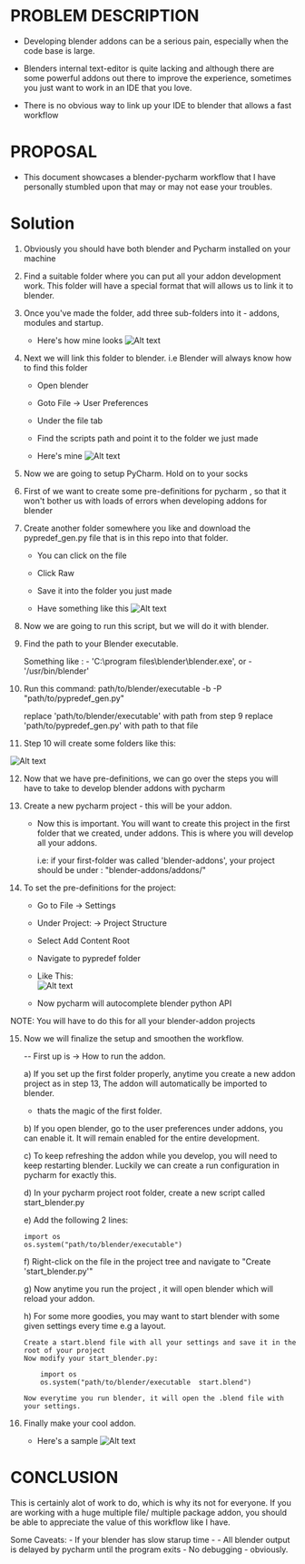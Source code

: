 # PROBLEM DESCRIPTION

- Developing blender addons can be a serious pain, especially
when the code base is large.

- Blenders internal text-editor is quite lacking and although there
are some powerful addons out there to improve the experience, sometimes
you just want to work in an IDE that you love.

- There is no obvious way to link up your IDE to blender that allows 
a fast workflow

# PROPOSAL

- This document showcases a blender-pycharm workflow that I have 
personally stumbled upon that may or may not ease your troubles.

# Solution

1. Obviously you should have both blender and Pycharm installed on
your machine

2. Find a suitable folder where you can put all your addon development
work. This folder will have a special format that will allows us to link
it to blender.

3. Once you've made the folder, add three sub-folders into it - addons, modules
and startup.

    - Here's how mine looks
![Alt text](/res/folders.png?raw=true "Folder Layout")
    
4. Next we will link this folder to blender. i.e Blender will always know how to find
this folder

    - Open blender
    - Goto File -> User Preferences 
    - Under the file tab 
    - Find the scripts path and point it to the folder we just made
    
    - Here's mine
![Alt text](/res/user-prefs.png?raw=true "User Preferences")  


5. Now we are going to setup PyCharm. Hold on to your socks

6. First of we want to create some pre-definitions for pycharm , so that it won't
bother us with loads of errors when developing addons for blender

7. Create another folder somewhere you like and download the pypredef_gen.py file
that is in this repo into that folder.
    - You can click on the file 
    - Click Raw
    - Save it into the folder you just made
    
    - Have something like this
![Alt text](/res/predef-folder.png?raw=true "Predef-folder") 
    
    
8. Now we are going to run this script, but we will do it with blender.

9. Find the path to your Blender executable.
    
    Something like :
        - 'C:\program files\blender\blender.exe',
                or
        - '/usr/bin/blender'
        
        
10. Run this command:
    path/to/blender/executable -b -P "path/to/pypredef_gen.py"
    
    replace 'path/to/blender/executable' with path from step 9
    replace 'path/to/pypredef_gen.py' with path to that file
     
11. Step 10 will create some folders like this:

![Alt text](/res/predef-generated.png?raw=true "Predef-Generated")
 
12. Now that we have pre-definitions, we can go over the steps you will have to take
to develop blender addons with pycharm

13. Create a new pycharm project - this will be your addon.
    - Now this is important. You will want to create this project in the first
      folder that we created, under addons. This is where you will develop all
      your addons.
      
      i.e:
      if your first-folder was called 'blender-addons', your project should be
      under : "blender-addons/addons/<Your Project Name>" 
      

14. To set the pre-definitions for the project:
    - Go to File -> Settings
    - Under Project:<Your Project Name> -> Project Structure
    - Select Add Content Root
    - Navigate to pypredef folder
    
    - Like This:   
![Alt text](/res/predef-setup.png?raw=true "Predef-Setup")

    - Now pycharm will autocomplete blender python API
    
NOTE: You will have to do this for all your blender-addon projects

15. Now we will finalize the setup and smoothen the workflow.

    -- First up is  -> How to run the addon.
    
    a) If you set up the first folder properly, anytime you create a new addon
      project as in step 13, The addon will automatically be imported to blender.
      - thats the magic of the first folder.
      
    b) If you open blender, go to the user preferences under addons, you can
       enable it. It will remain enabled for the entire development.
       
    c) To keep refreshing the addon while you develop, you will need to keep
       restarting blender. Luckily we can create a run configuration in pycharm
       for exactly this.
       
    d) In your pycharm project root folder, create a new script called start_blender.py
    
    e) Add the following 2 lines:
    
        import os 
        os.system("path/to/blender/executable")
        
    f) Right-click on the file in the project tree and navigate to "Create 'start_blender.py'"
    
    g) Now anytime you run the project <shift-f10>, it will open blender which will reload
       your addon.
       
    h) For some more goodies, you may want to start blender with some given settings every time
        e.g a layout.
        
        Create a start.blend file with all your settings and save it in the root of your project
        Now modify your start_blender.py:
            
            import os
            os.system("path/to/blender/executable  start.blend")
            
        Now everytime you run blender, it will open the .blend file with your settings.
        
16. Finally make your cool addon.

    - Here's a sample
![Alt text](/res/blender-pycharm.gif?raw=true "Sample Workflow")    
    

# CONCLUSION 

This is certainly alot of work to do,  which is why its not for everyone. 
If you are working with a huge multiple file/ multiple package addon, you should be able
to appreciate the value of this workflow like I have.

Some Caveats:
    - If your blender has slow starup time - <Your screwed>
    - All blender output is delayed by pycharm until the program exits
    - No debugging - obviously.
    
    
    
